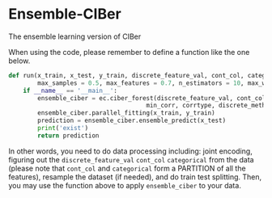 # Ensemble-CIBer
The ensemble learning version of CIBer

When using the code, please remember to define a function like the one below.

```python
def run(x_train, x_test, y_train, discrete_feature_val, cont_col, categorical, min_corr, 	corrtype, discrete_method,
        max_samples = 0.5, max_features = 0.7, n_estimators = 10, max_workers = mp.cpu_count()):
    if __name__ == '__main__':
        ensemble_ciber = ec.ciber_forest(discrete_feature_val, cont_col, categorical, 
                                      min_corr, corrtype, discrete_method)
        ensemble_ciber.parallel_fitting(x_train, y_train)
        prediction = ensemble_ciber.ensemble_predict(x_test)
        print('exist')
        return prediction
```

In other words, you need to do data processing including: joint encoding, figuring out the `discrete_feature_val` `cont_col` `categorical` from the data (please note that `cont_col` and `categorical` form a PARTITION of all the features), resample the dataset (if needed), and do train test splitting. Then, you may use the function above to apply `ensemble_ciber` to your data.
